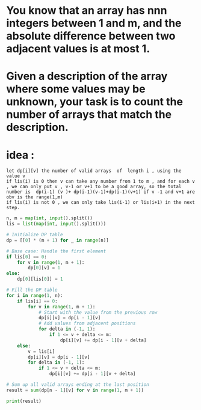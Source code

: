 # You know that an array has nnn integers between 1 and m, and the absolute difference between two adjacent values is at most 1.

# Given a description of the array where some values may be unknown, your task is to count the number of arrays that match the description.

# idea : 
```
let dp[i][v] the number of valid arrays  of  length i , using the value v 
if lis(i) is 0 then v can take any number from 1 to m , and for each v , we can only put v , v-1 or v+1 to be a good array, so the total number is  dp(i-1) (v )+ dp(i-1)(v-1)+dp(i-1)(v+1) if v -1 and v+1 are obv is the range(1,m)
if lis(i) is not 0 , we can only take lis(i-1) or lis(i+1) in the next step.
```
```python
n, m = map(int, input().split())
lis = list(map(int, input().split()))

# Initialize DP table
dp = [[0] * (m + 1) for _ in range(n)]

# Base case: Handle the first element
if lis[0] == 0:
    for v in range(1, m + 1):
        dp[0][v] = 1
else:
    dp[0][lis[0]] = 1

# Fill the DP table
for i in range(1, n):
    if lis[i] == 0:
        for v in range(1, m + 1): 
            # Start with the value from the previous row
            dp[i][v] = dp[i - 1][v]
            # Add values from adjacent positions
            for delta in (-1, 1):
                if 1 <= v + delta <= m:
                    dp[i][v] += dp[i - 1][v + delta]
    else:
        v = lis[i]
        dp[i][v] = dp[i - 1][v]
        for delta in (-1, 1):
            if 1 <= v + delta <= m:
                dp[i][v] += dp[i - 1][v + delta]

# Sum up all valid arrays ending at the last position
result = sum(dp[n - 1][v] for v in range(1, m + 1))

print(result)

```